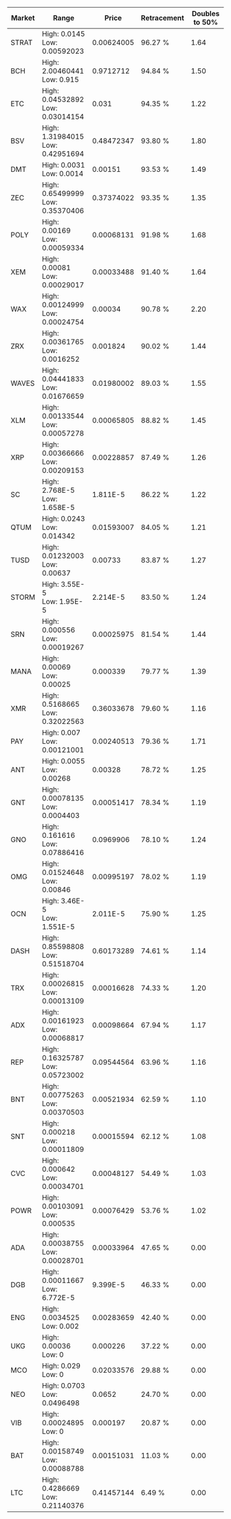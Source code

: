 | Market | Range | Price| Retracement | Doubles to 50% |
| --- | --- | --- | --- | --- |
| STRAT | High: 0.0145<br />Low: 0.00592023 | 0.00624005 | 96.27 % | 1.64 |
| BCH | High: 2.00460441<br />Low: 0.915 | 0.9712712 | 94.84 % | 1.50 |
| ETC | High: 0.04532892<br />Low: 0.03014154 | 0.031 | 94.35 % | 1.22 |
| BSV | High: 1.31984015<br />Low: 0.42951694 | 0.48472347 | 93.80 % | 1.80 |
| DMT | High: 0.0031<br />Low: 0.0014 | 0.00151 | 93.53 % | 1.49 |
| ZEC | High: 0.65499999<br />Low: 0.35370406 | 0.37374022 | 93.35 % | 1.35 |
| POLY | High: 0.00169<br />Low: 0.00059334 | 0.00068131 | 91.98 % | 1.68 |
| XEM | High: 0.00081<br />Low: 0.00029017 | 0.00033488 | 91.40 % | 1.64 |
| WAX | High: 0.00124999<br />Low: 0.00024754 | 0.00034 | 90.78 % | 2.20 |
| ZRX | High: 0.00361765<br />Low: 0.0016252 | 0.001824 | 90.02 % | 1.44 |
| WAVES | High: 0.04441833<br />Low: 0.01676659 | 0.01980002 | 89.03 % | 1.55 |
| XLM | High: 0.00133544<br />Low: 0.00057278 | 0.00065805 | 88.82 % | 1.45 |
| XRP | High: 0.00366666<br />Low: 0.00209153 | 0.00228857 | 87.49 % | 1.26 |
| SC | High: 2.768E-5<br />Low: 1.658E-5 | 1.811E-5 | 86.22 % | 1.22 |
| QTUM | High: 0.0243<br />Low: 0.014342 | 0.01593007 | 84.05 % | 1.21 |
| TUSD | High: 0.01232003<br />Low: 0.00637 | 0.00733 | 83.87 % | 1.27 |
| STORM | High: 3.55E-5<br />Low: 1.95E-5 | 2.214E-5 | 83.50 % | 1.24 |
| SRN | High: 0.000556<br />Low: 0.00019267 | 0.00025975 | 81.54 % | 1.44 |
| MANA | High: 0.00069<br />Low: 0.00025 | 0.000339 | 79.77 % | 1.39 |
| XMR | High: 0.5168665<br />Low: 0.32022563 | 0.36033678 | 79.60 % | 1.16 |
| PAY | High: 0.007<br />Low: 0.00121001 | 0.00240513 | 79.36 % | 1.71 |
| ANT | High: 0.0055<br />Low: 0.00268 | 0.00328 | 78.72 % | 1.25 |
| GNT | High: 0.00078135<br />Low: 0.0004403 | 0.00051417 | 78.34 % | 1.19 |
| GNO | High: 0.161616<br />Low: 0.07886416 | 0.0969906 | 78.10 % | 1.24 |
| OMG | High: 0.01524648<br />Low: 0.00846 | 0.00995197 | 78.02 % | 1.19 |
| OCN | High: 3.46E-5<br />Low: 1.551E-5 | 2.011E-5 | 75.90 % | 1.25 |
| DASH | High: 0.85598808<br />Low: 0.51518704 | 0.60173289 | 74.61 % | 1.14 |
| TRX | High: 0.00026815<br />Low: 0.00013109 | 0.00016628 | 74.33 % | 1.20 |
| ADX | High: 0.00161923<br />Low: 0.00068817 | 0.00098664 | 67.94 % | 1.17 |
| REP | High: 0.16325787<br />Low: 0.05723002 | 0.09544564 | 63.96 % | 1.16 |
| BNT | High: 0.00775263<br />Low: 0.00370503 | 0.00521934 | 62.59 % | 1.10 |
| SNT | High: 0.000218<br />Low: 0.00011809 | 0.00015594 | 62.12 % | 1.08 |
| CVC | High: 0.000642<br />Low: 0.00034701 | 0.00048127 | 54.49 % | 1.03 |
| POWR | High: 0.00103091<br />Low: 0.000535 | 0.00076429 | 53.76 % | 1.02 |
| ADA | High: 0.00038755<br />Low: 0.00028701 | 0.00033964 | 47.65 % | 0.00 |
| DGB | High: 0.00011667<br />Low: 6.772E-5 | 9.399E-5 | 46.33 % | 0.00 |
| ENG | High: 0.0034525<br />Low: 0.002 | 0.00283659 | 42.40 % | 0.00 |
| UKG | High: 0.00036<br />Low: 0 | 0.000226 | 37.22 % | 0.00 |
| MCO | High: 0.029<br />Low: 0 | 0.02033576 | 29.88 % | 0.00 |
| NEO | High: 0.0703<br />Low: 0.0496498 | 0.0652 | 24.70 % | 0.00 |
| VIB | High: 0.00024895<br />Low: 0 | 0.000197 | 20.87 % | 0.00 |
| BAT | High: 0.00158749<br />Low: 0.00088788 | 0.00151031 | 11.03 % | 0.00 |
| LTC | High: 0.4286669<br />Low: 0.21140376 | 0.41457144 | 6.49 % | 0.00 |
